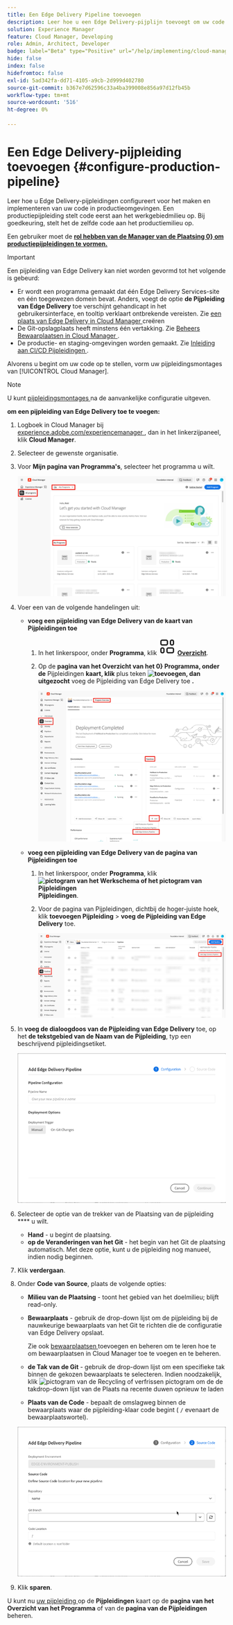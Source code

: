 ```yaml
---
title: Een Edge Delivery Pipeline toevoegen
description: Leer hoe u een Edge Delivery-pijplijn toevoegt om uw code te maken en te implementeren in productieomgevingen.
solution: Experience Manager
feature: Cloud Manager, Developing
role: Admin, Architect, Developer
badge: label="Beta" type="Positive" url="/help/implementing/cloud-manager/release-notes/current.md#gitlab-bitbucket"
hide: false
index: false
hidefromtoc: false
exl-id: 5ad342fa-dd71-4105-a9cb-2d999d402780
source-git-commit: b367e7d62596c33a4ba399008e856a97d12fb45b
workflow-type: tm+mt
source-wordcount: '516'
ht-degree: 0%

---
```


# Een Edge Delivery-pijpleiding toevoegen {#configure-production-pipeline}

Leer hoe u Edge Delivery-pijpleidingen configureert voor het maken en implementeren van uw code in productieomgevingen. Een productiepijpleiding stelt code eerst aan het werkgebiedmilieu op. Bij goedkeuring, stelt het de zelfde code aan het productiemilieu op.

Een gebruiker moet de **[rol hebben van de Manager van de Plaatsing 0} om productiepijpleidingen te vormen.](/help/onboarding/cloud-manager-introduction.md#role-based-permissions)**

>[!IMPORTANT]
>
>Een pijpleiding van Edge Delivery kan niet worden gevormd tot het volgende is gebeurd:
>
>* Er wordt een programma gemaakt dat één Edge Delivery Services-site en één toegewezen domein bevat. Anders, voegt de optie **de Pijpleiding van Edge Delivery** toe verschijnt gehandicapt in het gebruikersinterface, en tooltip verklaart ontbrekende vereisten. Zie [ een plaats van Edge Delivery in Cloud Manager ](/help/implementing/cloud-manager/edge-delivery/create-edge-delivery-site.md) creëren
>* De Git-opslagplaats heeft minstens één vertakking. Zie [ Beheers Bewaarplaatsen in Cloud Manager ](/help/implementing/cloud-manager/managing-code/managing-repositories.md).
>* De productie- en staging-omgevingen worden gemaakt. Zie [ Inleiding aan CI/CD Pijpleidingen ](/help/implementing/cloud-manager/configuring-pipelines/introduction-ci-cd-pipelines.md).

<!-- CMGR‑69680 -->


Alvorens u begint om uw code op te stellen, vorm uw pijpleidingsmontages van [!UICONTROL Cloud Manager].

>[!NOTE]
>
>U kunt [ pijpleidingsmontages ](managing-pipelines.md) na de aanvankelijke configuratie uitgeven.

**om een pijpleiding van Edge Delivery toe te voegen:**

1. Logboek in Cloud Manager bij [ experience.adobe.com/experiencemanager ](https://my.cloudmanager.adobe.com/), dan in het linkerzijpaneel, klik **Cloud Manager**.

1. Selecteer de gewenste organisatie.

1. Voor **Mijn pagina van Programma&#39;s**, selecteer het programma u wilt.

   ![ Mijn programmapagina in Cloud Manager ](/help/implementing/cloud-manager/configuring-pipelines/assets/my-programs.png)

1. Voer een van de volgende handelingen uit:

   * **voeg een pijpleiding van Edge Delivery van de kaart van Pijpleidingen toe**

      1. In het linkerspoor, onder **Programma**, klik **![pictogram van het Overzicht ](/help/implementing/cloud-manager/configuring-pipelines/assets/overview.svg) [ Overzicht](/help/implementing/cloud-manager/navigation.md#my-programs)**.
      1. Op de **pagina van het Overzicht van het 0} Programma, onder de** Pijpleidingen **kaart, klik** plus teken **![toevoegen ](https://spectrum.adobe.com/static/icons/workflow_18/Smock_Add_18_N.svg), dan uitgezocht** voeg de Pijpleiding van Edge Delivery toe **.**

         ![ de kaart van Pijpleidingen op de pagina van het Overzicht van het Programma ](/help/implementing/cloud-manager/configuring-pipelines/assets/pipelinescard-add-ed-pipeline.png)

   * **voeg een pijpleiding van Edge Delivery van de pagina van Pijpleidingen toe**

      1. In het linkerspoor, onder **Programma**, klik **![pictogram van het Werkschema of het pictogram van Pijpleidingen ](https://spectrum.adobe.com/static/icons/workflow_18/Smock_Workflow_18_N.svg) Pijpleidingen**.
      1. Voor de pagina van Pijpleidingen, dichtbij de hoger-juiste hoek, klik **toevoegen Pijpleiding** > **voeg de Pijpleiding van Edge Delivery** toe.

         ![ de pagina van Pijpleidingen met Add knoop van de Pijpleiding ](/help/implementing/cloud-manager/configuring-pipelines/assets/pipelinespage-add-ed-pipeline.png)

1. In **voeg de dialoogdoos van de Pijpleiding van Edge Delivery** toe, op het **de tekstgebied van de Naam van de Pijpleiding**, typ een beschrijvend pijpleidingsetiket.

   ![ voeg de dialoogdoos van de Pijpleiding van Edge Delivery toe ](/help/implementing/cloud-manager/configuring-pipelines/assets/add-edge-delivery-pipeline-configuration.png)

1. Selecteer de optie van de trekker van de Plaatsing van de pijpleiding **** u wilt.

   * **Hand** - u begint de plaatsing.
   * **op de Veranderingen van het Git** - het begin van het Git de plaatsing automatisch. Met deze optie, kunt u de pijpleiding nog manueel, indien nodig beginnen.

1. Klik **verdergaan**.

1. Onder **Code van Source**, plaats de volgende opties:

   * **Milieu van de Plaatsing** - toont het gebied van het doelmilieu; blijft read-only.

   * **Bewaarplaats** - gebruik de drop-down lijst om de pijpleiding bij de nauwkeurige bewaarplaats van het Git te richten die de configuratie van Edge Delivery opslaat.

     Zie ook [ bewaarplaatsen ](/help/implementing/cloud-manager/managing-code/managing-repositories.md) toevoegen en beheren om te leren hoe te om bewaarplaatsen in Cloud Manager toe te voegen en te beheren.

   * **de Tak van de Git** - gebruik de drop-down lijst om een specifieke tak binnen de gekozen bewaarplaats te selecteren. Indien noodzakelijk, klik ![ pictogram van de Recycling of verfrissen pictogram ](https://spectrum.adobe.com/static/icons/workflow_18/Smock_Refresh_18_N.svg) om de de takdrop-down lijst van de Plaats na recente duwen opnieuw te laden
   * **Plaats van de Code** - bepaalt de omslagweg binnen de bewaarplaats waar de pijpleiding-klaar code begint ( `/` evenaart de bewaarplaatswortel).

   ![ Config pijpleiding ](/help/implementing/cloud-manager/configuring-pipelines/assets/add-edge-delivery-pipeline-sourcecode.png)

1. Klik **sparen**.

U kunt nu [ uw pijpleiding ](managing-pipelines.md) op de **Pijpleidingen** kaart op de **pagina van het Overzicht van het Programma** of van de **pagina van de Pijpleidingen** beheren.
